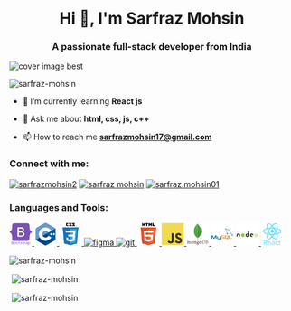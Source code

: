 
<h1 align="center">Hi 👋, I'm Sarfraz Mohsin</h1>
<h3 align="center">A passionate full-stack developer from India</h3>

![cover image best](https://user-images.githubusercontent.com/68563076/194653350-b3cb6031-9bfc-47bf-88d5-1231a5a2d2b8.png)



<p align="left"> <img src="https://komarev.com/ghpvc/?username=sarfraz-mohsin&label=Profile%20views&color=0e75b6&style=flat" alt="sarfraz-mohsin" /> </p>

- 🌱 I’m currently learning **React js**

- 💬 Ask me about **html, css, js, c++**

- 📫 How to reach me **sarfrazmohsin17@gmail.com**

<h3 align="left">Connect with me:</h3>
<p align="left">
<a href="https://twitter.com/sarfrazmohsin2" target="blank"><img align="center" src="https://raw.githubusercontent.com/rahuldkjain/github-profile-readme-generator/master/src/images/icons/Social/twitter.svg" alt="sarfrazmohsin2" height="30" width="40" /></a>
<a href="https://linkedin.com/in/sarfraz mohsin" target="blank"><img align="center" src="https://raw.githubusercontent.com/rahuldkjain/github-profile-readme-generator/master/src/images/icons/Social/linked-in-alt.svg" alt="sarfraz mohsin" height="30" width="40" /></a>
<a href="https://instagram.com/sarfraz.mohsin01" target="blank"><img align="center" src="https://raw.githubusercontent.com/rahuldkjain/github-profile-readme-generator/master/src/images/icons/Social/instagram.svg" alt="sarfraz.mohsin01" height="30" width="40" /></a>
</p>

<h3 align="left">Languages and Tools:</h3>
<p align="left"> <a href="https://getbootstrap.com" target="_blank" rel="noreferrer"> <img src="https://raw.githubusercontent.com/devicons/devicon/master/icons/bootstrap/bootstrap-plain-wordmark.svg" alt="bootstrap" width="40" height="40"/> </a> <a href="https://www.w3schools.com/cpp/" target="_blank" rel="noreferrer"> <img src="https://raw.githubusercontent.com/devicons/devicon/master/icons/cplusplus/cplusplus-original.svg" alt="cplusplus" width="40" height="40"/> </a> <a href="https://www.w3schools.com/css/" target="_blank" rel="noreferrer"> <img src="https://raw.githubusercontent.com/devicons/devicon/master/icons/css3/css3-original-wordmark.svg" alt="css3" width="40" height="40"/> </a> <a href="https://www.figma.com/" target="_blank" rel="noreferrer"> <img src="https://www.vectorlogo.zone/logos/figma/figma-icon.svg" alt="figma" width="40" height="40"/> </a> <a href="https://git-scm.com/" target="_blank" rel="noreferrer"> <img src="https://www.vectorlogo.zone/logos/git-scm/git-scm-icon.svg" alt="git" width="40" height="40"/> </a> <a href="https://www.w3.org/html/" target="_blank" rel="noreferrer"> <img src="https://raw.githubusercontent.com/devicons/devicon/master/icons/html5/html5-original-wordmark.svg" alt="html5" width="40" height="40"/> </a> <a href="https://developer.mozilla.org/en-US/docs/Web/JavaScript" target="_blank" rel="noreferrer"> <img src="https://raw.githubusercontent.com/devicons/devicon/master/icons/javascript/javascript-original.svg" alt="javascript" width="40" height="40"/> </a> <a href="https://www.mongodb.com/" target="_blank" rel="noreferrer"> <img src="https://raw.githubusercontent.com/devicons/devicon/master/icons/mongodb/mongodb-original-wordmark.svg" alt="mongodb" width="40" height="40"/> </a> <a href="https://www.mysql.com/" target="_blank" rel="noreferrer"> <img src="https://raw.githubusercontent.com/devicons/devicon/master/icons/mysql/mysql-original-wordmark.svg" alt="mysql" width="40" height="40"/> </a> <a href="https://nodejs.org" target="_blank" rel="noreferrer"> <img src="https://raw.githubusercontent.com/devicons/devicon/master/icons/nodejs/nodejs-original-wordmark.svg" alt="nodejs" width="40" height="40"/> </a> <a href="https://reactjs.org/" target="_blank" rel="noreferrer"> <img src="https://raw.githubusercontent.com/devicons/devicon/master/icons/react/react-original-wordmark.svg" alt="react" width="40" height="40"/> </a> </p>


<p><img align="center" src="https://github-readme-stats.vercel.app/api/top-langs?username=sarfraz-mohsin&show_icons=true&locale=en&layout=compact" alt="sarfraz-mohsin" /></p>


<p>&nbsp;<img align="center" src="https://github-readme-stats.vercel.app/api?username=sarfraz-mohsin&show_icons=true&locale=en" alt="sarfraz-mohsin" /></p>

<p>&nbsp;<img align="center" src="https://github-readme-streak-stats.herokuapp.com/?user=sarfraz-mohsin&" alt="sarfraz-mohsin" /></p>


